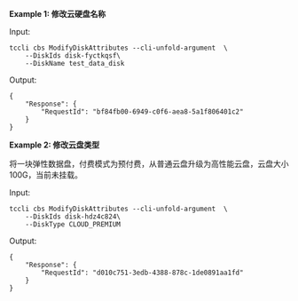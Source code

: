 **Example 1: 修改云硬盘名称**



Input: 

```
tccli cbs ModifyDiskAttributes --cli-unfold-argument  \
    --DiskIds disk-fyctkqsf\
    --DiskName test_data_disk
```

Output: 
```
{
    "Response": {
        "RequestId": "bf84fb00-6949-c0f6-aea8-5a1f806401c2"
    }
}
```

**Example 2: 修改云盘类型**

将一块弹性数据盘，付费模式为预付费，从普通云盘升级为高性能云盘，云盘大小 100G，当前未挂载。

Input: 

```
tccli cbs ModifyDiskAttributes --cli-unfold-argument  \
    --DiskIds disk-hdz4c824\
    --DiskType CLOUD_PREMIUM
```

Output: 
```
{
    "Response": {
        "RequestId": "d010c751-3edb-4388-878c-1de0891aa1fd"
    }
}
```

